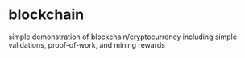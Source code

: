 # blockchain
simple demonstration of blockchain/cryptocurrency including simple validations, proof-of-work, and mining rewards
